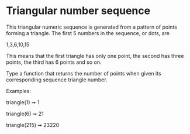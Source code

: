 # Triangular number sequence
This triangular numeric sequence is generated from a pattern of points forming a triangle. The first 5 numbers in the sequence, or dots, are

1,3,6,10,15

This means that the first triangle has only one point, the second has three points, the third has 6 points and so on.

Type a function that returns the number of points when given its corresponding sequence triangle number.

Examples: 

triangle(1) ➞ 1

triangle(6) ➞ 21

triangle(215) ➞ 23220
